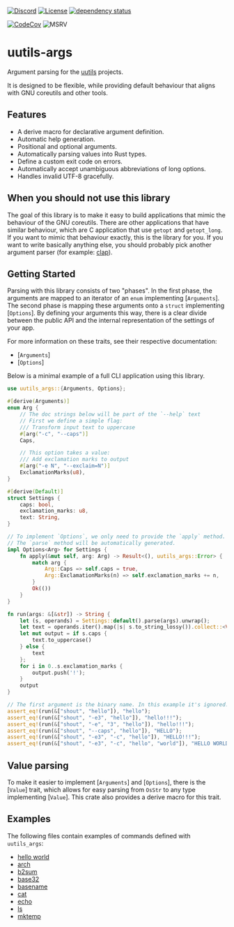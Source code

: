 [![Discord](https://img.shields.io/badge/discord-join-7289DA.svg?logo=discord&longCache=true&style=flat)](https://discord.gg/wQVJbvJ)
[![License](http://img.shields.io/badge/license-MIT-blue.svg)](https://github.com/uutils/uutils-args/blob/main/LICENSE)
[![dependency status](https://deps.rs/repo/github/uutils/uutils-args/status.svg)](https://deps.rs/repo/github/uutils/uutils-args)

[![CodeCov](https://codecov.io/gh/uutils/uutils-args/branch/master/graph/badge.svg)](https://codecov.io/gh/uutils/uutils-args)
![MSRV](https://img.shields.io/badge/MSRV-1.85.0-brightgreen)

# uutils-args

Argument parsing for the [uutils](https://www.github.com/uutils/) projects.

It is designed to be flexible, while providing default
behaviour that aligns with GNU coreutils and other tools.

## Features

- A derive macro for declarative argument definition.
- Automatic help generation.
- Positional and optional arguments.
- Automatically parsing values into Rust types.
- Define a custom exit code on errors.
- Automatically accept unambiguous abbreviations of long options.
- Handles invalid UTF-8 gracefully.

## When you should not use this library

The goal of this library is to make it easy to build applications that
mimic the behaviour of the GNU coreutils. There are other applications
that have similar behaviour, which are C application that use `getopt`
and `getopt_long`. If you want to mimic that behaviour exactly, this
is the library for you. If you want to write basically anything else,
you should probably pick another argument parser (for example: [clap](https://github.com/clap-rs/clap)).

## Getting Started

Parsing with this library consists of two "phases". In the first
phase, the arguments are mapped to an iterator of an `enum`
implementing [`Arguments`]. The second phase is mapping these
arguments onto a `struct` implementing [`Options`]. By defining
your arguments this way, there is a clear divide between the public
API and the internal representation of the settings of your app.

For more information on these traits, see their respective documentation:

- [`Arguments`]
- [`Options`]

Below is a minimal example of a full CLI application using this library.

```rust
use uutils_args::{Arguments, Options};

#[derive(Arguments)]
enum Arg {
    // The doc strings below will be part of the `--help` text
    // First we define a simple flag:
    /// Transform input text to uppercase
    #[arg("-c", "--caps")]
    Caps,

    // This option takes a value:
    /// Add exclamation marks to output
    #[arg("-e N", "--exclaim=N")]
    ExclamationMarks(u8),
}

#[derive(Default)]
struct Settings {
    caps: bool,
    exclamation_marks: u8,
    text: String,
}

// To implement `Options`, we only need to provide the `apply` method.
// The `parse` method will be automatically generated.
impl Options<Arg> for Settings {
    fn apply(&mut self, arg: Arg) -> Result<(), uutils_args::Error> {
        match arg {
            Arg::Caps => self.caps = true,
            Arg::ExclamationMarks(n) => self.exclamation_marks += n,
        }
        Ok(())
    }
}

fn run(args: &[&str]) -> String {
    let (s, operands) = Settings::default().parse(args).unwrap();
    let text = operands.iter().map(|s| s.to_string_lossy()).collect::<Vec<_>>().join(" ");
    let mut output = if s.caps {
        text.to_uppercase()
    } else {
        text
    };
    for i in 0..s.exclamation_marks {
        output.push('!');
    }
    output
}

// The first argument is the binary name. In this example it's ignored.
assert_eq!(run(&["shout", "hello"]), "hello");
assert_eq!(run(&["shout", "-e3", "hello"]), "hello!!!");
assert_eq!(run(&["shout", "-e", "3", "hello"]), "hello!!!");
assert_eq!(run(&["shout", "--caps", "hello"]), "HELLO");
assert_eq!(run(&["shout", "-e3", "-c", "hello"]), "HELLO!!!");
assert_eq!(run(&["shout", "-e3", "-c", "hello", "world"]), "HELLO WORLD!!!");
```

## Value parsing

To make it easier to implement [`Arguments`] and [`Options`], there is the
[`Value`] trait, which allows for easy parsing from `OsStr` to any type
implementing [`Value`]. This crate also provides a derive macro for
this trait.

## Examples

The following files contain examples of commands defined with
`uutils_args`:

- [hello world](https://github.com/uutils/uutils-args/blob/main/examples/hello_world.rs)
- [arch](https://github.com/uutils/uutils-args/blob/main/tests/coreutils/arch.rs)
- [b2sum](https://github.com/uutils/uutils-args/blob/main/tests/coreutils/b2sum.rs)
- [base32](https://github.com/uutils/uutils-args/blob/main/tests/coreutils/base32.rs)
- [basename](https://github.com/uutils/uutils-args/blob/main/tests/coreutils/basename.rs)
- [cat](https://github.com/uutils/uutils-args/blob/main/tests/coreutils/cat.rs)
- [echo](https://github.com/uutils/uutils-args/blob/main/tests/coreutils/echo.rs)
- [ls](https://github.com/uutils/uutils-args/blob/main/tests/coreutils/ls.rs)
- [mktemp](https://github.com/uutils/uutils-args/blob/main/tests/coreutils/mktemp.rs)
